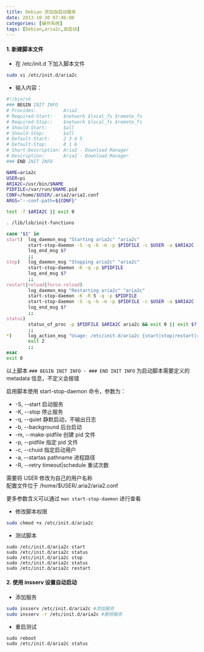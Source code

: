 ```yaml
---
title: Debian 添加自启动服务
date: 2013-10-30 07:46:00
categories: [操作系统]
tags: [Debian,aria2c,自启动]
---
```


#### 1. 新建脚本文件

+ 在 /etc/init.d 下加入脚本文件

```bash
sudo vi /etc/init.d/aria2c
```
	
+ 输入内容：

```bash
#!/bin/sh
### BEGIN INIT INFO
# Provides:          Aria2
# Required-Start:    $network $local_fs $remote_fs
# Required-Stop::    $network $local_fs $remote_fs
# Should-Start:      $all
# Should-Stop:       $all
# Default-Start:     2 3 4 5
# Default-Stop:      0 1 6
# Short-Description: Aria2 - Download Manager
# Description:       Aria2 - Download Manager
### END INIT INFO

NAME=aria2c
USER=pi
ARIA2C=/usr/bin/$NAME
PIDFILE=/var/run/$NAME.pid
CONF=/home/$USER/.aria2/aria2.conf
ARGS="--conf-path=${CONF}"

test -f $ARIA2C || exit 0

. /lib/lsb/init-functions

case "$1" in
start)  log_daemon_msg "Starting aria2c" "aria2c"
        start-stop-daemon -S -q -b -m -p $PIDFILE -c $USER -a $ARIA2C -- $ARGS
        log_end_msg $?
        ;;
stop)   log_daemon_msg "Stopping aria2c" "aria2c"
        start-stop-daemon -K -q -p $PIDFILE
        log_end_msg $?
        ;;
restart|reload|force-reload)
        log_daemon_msg "Restarting aria2c" "aria2c"
        start-stop-daemon -K -R 5 -q -p $PIDFILE
        start-stop-daemon -S -q -b -m -p $PIDFILE -c $USER -a $ARIA2C -- $ARGS
        log_end_msg $?
        ;;
status)
        status_of_proc -p $PIDFILE $ARIA2C aria2c && exit 0 || exit $?
        ;;
*)      log_action_msg "Usage: /etc/init.d/aria2c {start|stop|restart|reload|force-reload|status}"
        exit 2
        ;;
esac
exit 0
```

以上脚本 ```### BEGIN INIT INFO - ### END INIT INFO``` 为启动脚本需要定义的 metadata 信息，不定义会报错

启用脚本使用 start-stop-daemon 命令，参数为：

* -S, --start  启动服务
* -K, --stop  停止服务
* -q, --quiet  静默启动，不输出日志
* -b, --background  后台启动
* -m, --make-pidfile  创建 pid 文件
* -p, --pidfile  指定 pid 文件
* -c, --chuid  指定启动用户
* -a, --startas pathname  进程路径
* -R, --retry timeout|schedule  重试次数

需要将 USER 修改为自己的用户名称  
配置文件位于 /home/$USER/.aria2/aria2.conf

更多参数含义可以通过 `man start-stop-daemon` 进行查看

+ 修改脚本权限

```bash
sudo chmod +x /etc/init.d/aria2c
```
	
+ 测试脚本

```
sudo /etc/init.d/aria2c start
sudo /etc/init.d/aria2c status
sudo /etc/init.d/aria2c stop
sudo /etc/init.d/aria2c status
sudo /etc/init.d/aria2c restart
```
	
#### 2. 使用 insserv 设置自动启动

+ 添加服务

```bash
sudo insserv /etc/init.d/aria2c #添加服务
sudo insserv -r /etc/init.d/aria2c #删除服务
```
	
+ 重启测试

```
sudo reboot
sudo /etc/init.d/aria2c status
```
